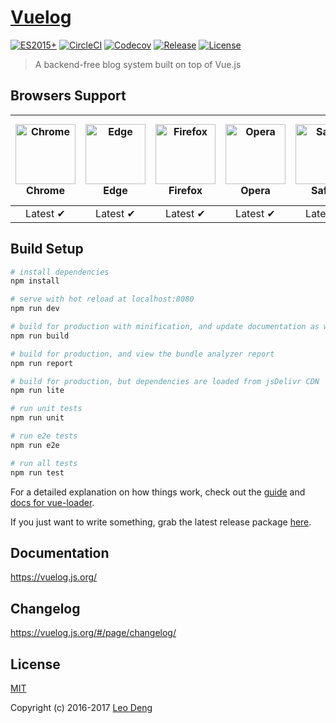 # [Vuelog](https://vuelog.js.org/)

[![ES2015+](https://img.shields.io/badge/es-2015+-ff69b4.svg)](https://kangax.github.io/compat-table/es6/)
[![CircleCI](https://img.shields.io/circleci/project/myst729/Vuelog/master.svg)](https://circleci.com/gh/myst729/Vuelog/tree/master)
[![Codecov](https://img.shields.io/codecov/c/github/myst729/Vuelog/master.svg)](https://codecov.io/github/myst729/Vuelog)
[![Release](https://img.shields.io/github/release/myst729/Vuelog.svg)](https://github.com/myst729/Vuelog/releases/latest)
[![License](https://img.shields.io/badge/license-MIT-blue.svg)](https://github.com/myst729/Vuelog/blob/master/LICENSE)

> A backend-free blog system built on top of Vue.js


## Browsers Support

| <img src="https://myst729.github.io/blog/images/browsers/chrome/chrome_256x256.png" alt="Chrome" width="96" height="96"><br>Chrome | <img src="https://myst729.github.io/blog/images/browsers/edge/edge_256x256.png" alt="Edge" width="96" height="96"><br>Edge | <img src="https://myst729.github.io/blog/images/browsers/firefox/firefox_256x256.png" alt="Firefox" width="96" height="96"><br>Firefox | <img src="https://myst729.github.io/blog/images/browsers/opera/opera_256x256.png" alt="Opera" width="96" height="96"><br>Opera | <img src="https://myst729.github.io/blog/images/browsers/safari/safari_256x256.png" alt="Safari" width="96" height="96"><br>Safari | <img src="https://myst729.github.io/blog/images/browsers/internet-explorer/internet-explorer_256x256.png" alt="Internet Explorer" width="96" height="96"><br>Internet Explorer |
| :------: | :------: | :------: | :------: | :------: | :--: |
| Latest ✔ | Latest ✔ | Latest ✔ | Latest ✔ | Latest ✔ | 11 ✘ |


## Build Setup

```bash
# install dependencies
npm install

# serve with hot reload at localhost:8080
npm run dev

# build for production with minification, and update documentation as well
npm run build

# build for production, and view the bundle analyzer report
npm run report

# build for production, but dependencies are loaded from jsDelivr CDN
npm run lite

# run unit tests
npm run unit

# run e2e tests
npm run e2e

# run all tests
npm run test
```

For a detailed explanation on how things work, check out the [guide](http://vuejs-templates.github.io/webpack/) and [docs for vue-loader](http://vuejs.github.io/vue-loader).

If you just want to write something, grab the latest release package [here](https://github.com/myst729/Vuelog/releases/latest).


## Documentation

https://vuelog.js.org/


## Changelog

https://vuelog.js.org/#/page/changelog/

## License

[MIT](http://opensource.org/licenses/MIT)

Copyright (c) 2016-2017 [Leo Deng](https://myst729.github.io/)

